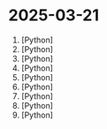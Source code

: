 # 2025-03-21

1. [](https://github.comundefined "Investment Research for Everyone, Everywhere.") [Python]
2. [](https://github.comundefined "real time face swap and one-click video deepfake with only a single image") [Python]
3. [](https://github.comundefined "Python tool for converting files and office documents to Markdown.") [Python]
4. [](https://github.comundefined "A high-throughput and memory-efficient inference and serving engine for LLMs") [Python]
5. [](https://github.comundefined "Build effective agents using Model Context Protocol and simple workflow patterns") [Python]
6. [](https://github.comundefined "💻 A fully functional local AWS cloud stack. Develop and test your cloud & Serverless apps offline") [Python]
7. [](https://github.comundefined "DSPy: The framework for programming—not prompting—language models") [Python]
8. [](https://github.comundefined "Langflow is a powerful tool for building and deploying AI-powered agents and workflows.") [Python]
9. [](https://github.comundefined "Qlib is an AI-oriented quantitative investment platform that aims to realize the potential, empower research, and create value using AI technologies in quantitative investment, from exploring ideas to implementing productions. Qlib supports diverse machine learning modeling paradigms. including supervised learning, market dynamics modeling, and RL.") [Python]
